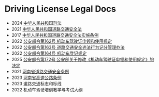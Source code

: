 # Driving License Legal Docs

 - 2024 [中华人民共和国刑法](Legal-Docs/Criminal-Law.md)
 - 2021 [中华人民共和国道路交通安全法](Legal-Docs/Chinese-Traffic-Safety-Law.md)
 - 2017 [中华人民共和国道路交通安全法实施条例](Legal-Docs/Regulations-for-the-Implementation-of-Chinese-Traffic-Safety-Law.md)
 - 2022 [公安部令第162号 机动车驾驶证申领和使用规定](Legal-Docs/Order-162.md)
 - 2022 [公安部令第163号 道路交通安全违法行为记分管理办法](Legal-Docs/Order-163.md)
 - 2022 [公安部令第164号 机动车登记规定](Legal-Docs/Order-164.md)
 - 2025 [公安部令第172号 公安部关于修改《机动车驾驶证申领和使用规定》的决定](Legal-Docs/Order-172.md)
 - 2021 [河南省道路交通安全条例](Legal-Docs/Henan-Traffic-Safety-Regulations.md)
 - 2023 [河南省高速公路条例](Legal-Docs/Henan-Expressway-Regulations.md)
 - 2023 道路交通标志和标线
 - 2022 机动车驾驶培训教学与考试大纲
